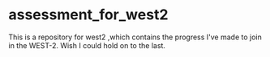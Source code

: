 # assessment_for_west2
This is a repository for west2 ,which contains the progress I've made to join in the WEST-2. Wish I could hold on to the last.
